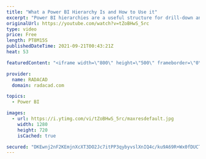 ```yaml
---
title: "What a Power BI Hierarchy Is and How to Use it"
excerpt: "Power BI hierarchies are a useful structure for drill-down and data exploration in reports. A hierarchy can be created simply and can add great value for you as a developer and end-users for better data analysis. In this article and video, I’ll explain what a Power BI hierarchy is and how to create it."
originalUrl: https://youtube.com/watch?v=tZoBHwS_5rc
type: video
price: Free
length: PT8M15S
publishedDateTime: 2021-09-21T00:43:21Z
heat: 53

featuredContent: "<iframe width=\"800\" height=\"500\" frameborder=\"0\" src=\"https://www.youtube.com/embed/tZoBHwS_5rc\" allow=\"accelerometer; autoplay; encrypted-media; gyroscope; picture-in-picture\" allowfullscreen></iframe>"

provider:
  name: RADACAD
  domain: radacad.com

topics:
  - Power BI

images:
  - url: https://i.ytimg.com/vi/tZoBHwS_5rc/maxresdefault.jpg
    width: 1280
    height: 720
    isCached: true

secured: "DKEwnj2nF2KEmjnXcXT3DO2Jc7itPP3qybyvslXnIQ4c/ku9A69R+Wx0fDUCTaOPg9JWe4SxhtUIjHv75DRuuUFuCfb9R+7PbJBluKrIrgLbec5087KVBzNHoBi4E0dBxMPAiX/GkXFHPlhbDc8NIGcb1gEsS41R477+KXjCU0mFBxdPvIxbGz5n5wq5LWQ/EfhW0tlYuk3Zs5SUJlKs1lcE6FTYeCMmObnUaNFiYdXFAk7RENHjidGrVL4XrwcAt3uXhTCy2k0smhYGaXYhZpjnaNVQHRJhb3tqncOycMzqs+7m4gQlB1QWrH1OyZdw1PVXolkBPoy5NwIMGPnTdTJtybOXb+9B/i+Sme4Y1G3ovDvkzJ1gdMgWADkxtZ1Mcn9Bd3w8l8sasO3rlkzQCNDI31SbOMi0UBC+IuRlBc8=;vbomMx868Wi/hTYo/Vxr2w=="
---
```


